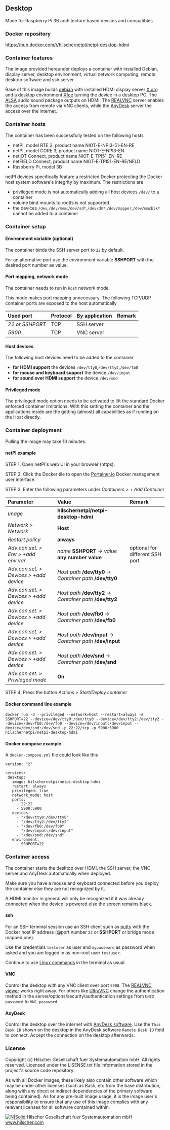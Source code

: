 ## Desktop

Made for Raspberry Pi 3B architecture based devices and compatibles

### Docker repository

https://hub.docker.com/r/hilschernetpi/netpi-desktop-hdmi

### Container features

The image provided hereunder deploys a container with installed Debian, display server, desktop environment, virtual network computing, remote desktop software and ssh server.

Base of this image builds [debian](https://www.balena.io/docs/reference/base-images/base-images/) with installed HDMI display server [X.org](https://en.wikipedia.org/wiki/X.Org_Server) and a desktop environment [Xfce](https://www.xfce.org/?lang=en) turning the device in a desktop PC. The [ALSA](https://wiki.debian.org/ALSA) audio sound package outputs on HDMI. The [REALVNC](https://www.realvnc.com/) server enables the access from remote via VNC clients, while the [AnyDesk](https://anydesk.com/) server the access over the internet.

### Container hosts

The container has been successfully tested on the following hosts

* netPI, model RTE 3, product name NIOT-E-NPI3-51-EN-RE
* netPI, model CORE 3, product name NIOT-E-NPI3-EN
* netIOT Connect, product name NIOT-E-TPI51-EN-RE
* netFIELD Connect, product name NIOT-E-TPI51-EN-RE/NFLD
* Raspberry Pi, model 3B

netPI devices specifically feature a restricted Docker protecting the Docker host system software's integrity by maximum. The restrictions are

* privileged mode is not automatically adding all host devices `/dev/` to a container
* volume bind mounts to rootfs is not supported
* the devices `/dev`,`/dev/mem`,`/dev/sd*`,`/dev/dm*`,`/dev/mapper`,`/dev/mmcblk*` cannot be added to a container

### Container setup

#### Environment variable (optional)

The container binds the SSH server port to `22` by default.

For an alternative port use the environment variable **SSHPORT** with the desired port number as value.

#### Port mapping, network mode

The container needs to run in `host` network mode.

This mode makes port mapping unnecessary. The following TCP/UDP container ports are exposed to the host automatically

Used port | Protocol | By application | Remark
:---------|:------ |:------ |:-----
*22 or SSHPORT* | TCP | SSH server
*5900* | TCP | VNC server | 

#### Host devices

The following host devices need to be added to the container

* **for HDMI support** the devices `/dev/tty0`,`/dev/tty2`,`/dev/fb0`
* **for mouse and keyboard support** the device `/dev/input`
* **for sound over HDMI support** the device `/dev/snd`

#### Privileged mode

The privileged mode option needs to be activated to lift the standard Docker enforced container limitations. With this setting the container and the applications inside are the getting (almost) all capabilities as if running on the Host directly. 

### Container deployment

Pulling the image may take 10 minutes.

#### netPI example

STEP 1. Open netPI's web UI in your browser (https).

STEP 2. Click the Docker tile to open the [Portainer.io](http://portainer.io/) Docker management user interface.

STEP 3. Enter the following parameters under *Containers > + Add Container*

Parameter | Value | Remark
:---------|:------ |:------
*Image* | **hilschernetpi/netpi-desktop-hdmi**
*Network > Network* | **Host** |
*Restart policy* | **always**
*Adv.con.set. > Env > +add env.var.* | *name* **SSHPORT** -> *value* **any number value** | optional for different SSH port
*Adv.con.set. > Devices > +add device* | *Host path* **/dev/tty0** -> *Container path* **/dev/tty0** | 
*Adv.con.set. > Devices > +add device* | *Host path* **/dev/tty2** -> *Container path* **/dev/tty2** | 
*Adv.con.set. > Devices > +add device* | *Host path* **/dev/fb0** -> *Container path* **/dev/fb0** | 
*Adv.con.set. > Devices > +add device* | *Host path* **/dev/input** -> *Container path* **/dev/input** | 
*Adv.con.set. > Devices > +add device* | *Host path* **/dev/snd** -> *Container path* **/dev/snd** | 
*Adv.con.set. > Privileged mode* | **On** |

STEP 4. Press the button *Actions > Start/Deploy container*

#### Docker command line example

`docker run -d --privileged --network=host --restart=always -e SSHPORT=22 --device=/dev/tty0:/dev/tty0 --device=/dev/tty2:/dev/tty2 --device=/dev/fb0:/dev/fb0 --device=/dev/input:/dev/input --device=/dev/snd:/dev/snd -p 22:22/tcp -p 5900:5900 hilschernetpi/netpi-desktop-hdmi`

#### Docker compose example

A `docker-compose.yml` file could look like this

    version: "2"

    services:
     desktop:
       image: hilschernetpi/netpi-desktop-hdmi
       restart: always
       privileged: true
       network_mode: host
       ports:
         - 22:22
         - 5900:5900
       devices:
         - "/dev/tty0:/dev/tty0"
         - "/dev/tty2:/dev/tty2"
         - "/dev/fb0:/dev/fb0"
         - "/dev/input:/dev/input"
         - "/dev/snd:/dev/snd"
       environment:
         - SSHPORT=22

### Container access

The container starts the desktop over HDMI, the SSH server, the VNC server and AnyDesk automatically when deployed.

Make sure you have a mouse and keyboard connected before you deploy the container else they are not recognized by it.

A HDMI monitor in general will only be recognized if it was already connected when the device is powered else the screen remains black.

#### ssh

For an SSH terminal session use an SSH client such as [putty](http://www.putty.org/) with the Docker host IP address (@port number `22` or **SSHPORT** or bridge mode mapped one).

Use the credentials `testuser` as user and `mypassword` as password when asked and you are logged in as non-root user `testuser`.

Continue to use [Linux commands](https://www.raspberrypi.org/documentation/linux/usage/commands.md) in the terminal as usual.

#### VNC

Control the desktop with any VNC client over port `5900`. The [REALVNC viewer](https://www.realvnc.com/en/connect/download/viewer/) works right away. For others like [UltraVNC](https://www.uvnc.com/downloads/ultravnc.html) change the authentication method in the server/options/security/authentication settings from `UNIX password` to `VNC password`.

#### AnyDesk

Control the desktop over the internet with [AnyDesk software](https://anydesk.com/en). Use the `This Desk ID` shown on the desktop in the AnyDesk software `Remote Desk ID` field to connect. Accept the connection on the desktop afterwards.

### License

Copyright (c) Hilscher Gesellschaft fuer Systemautomation mbH. All rights reserved.
Licensed under the LISENSE.txt file information stored in the project's source code repository.

As with all Docker images, these likely also contain other software which may be under other licenses (such as Bash, etc from the base distribution, along with any direct or indirect dependencies of the primary software being contained).
As for any pre-built image usage, it is the image user's responsibility to ensure that any use of this image complies with any relevant licenses for all software contained within.

[![N|Solid](http://www.hilscher.com/fileadmin/templates/doctima_2013/resources/Images/logo_hilscher.png)](http://www.hilscher.com)  Hilscher Gesellschaft fuer Systemautomation mbH  www.hilscher.com

